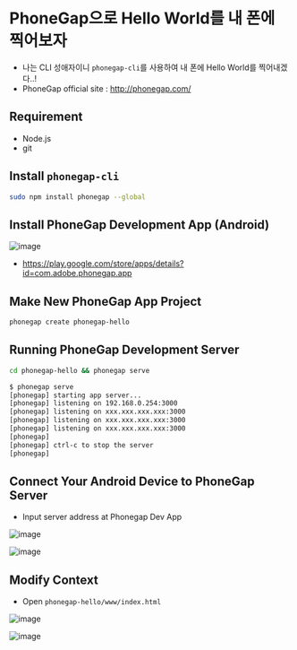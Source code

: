 # PhoneGap으로 Hello World를 내 폰에 찍어보자
- 나는 CLI 성애자이니 `phonegap-cli`를 사용하여 내 폰에 Hello World를 찍어내겠다..!
- PhoneGap official site : http://phonegap.com/

## Requirement
- Node.js
- git

## Install `phonegap-cli`
```bash
sudo npm install phonegap --global
```

## Install PhoneGap Development App (Android)
![image](https://cloud.githubusercontent.com/assets/8033320/20527118/82d35614-b10a-11e6-837d-31d3a528c490.png)
- https://play.google.com/store/apps/details?id=com.adobe.phonegap.app

## Make New PhoneGap App Project
```bash
phonegap create phonegap-hello
```

## Running PhoneGap Development Server
```bash
cd phonegap-hello && phonegap serve
```
```bash
$ phonegap serve
[phonegap] starting app server...
[phonegap] listening on 192.168.0.254:3000
[phonegap] listening on xxx.xxx.xxx.xxx:3000
[phonegap] listening on xxx.xxx.xxx.xxx:3000
[phonegap] listening on xxx.xxx.xxx.xxx:3000
[phonegap]
[phonegap] ctrl-c to stop the server
[phonegap]
```

## Connect Your Android Device to PhoneGap Server
- Input server address at Phonegap Dev App

![image](https://cloud.githubusercontent.com/assets/8033320/20527078/56f5b88e-b10a-11e6-822e-dce06640bff6.png)

![image](https://cloud.githubusercontent.com/assets/8033320/20527179/af5b110e-b10a-11e6-8004-9ae976c29f69.png)

## Modify Context
- Open `phonegap-hello/www/index.html`

![image](https://cloud.githubusercontent.com/assets/8033320/20527236/e7c38e54-b10a-11e6-8513-a302322e12ba.png)

![image](https://cloud.githubusercontent.com/assets/8033320/20527289/16d84568-b10b-11e6-8daf-e53e655c1a5b.png)
